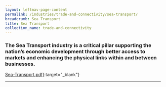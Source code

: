 ```yaml
---
layout: leftnav-page-content
permalink: /industries/trade-and-connectivity/sea-transport/
breadcrumb: Sea Transport 
title: Sea Transport 
collection_name: trade-and-connectivity
---
```


### The Sea Transport industry is a critical pillar supporting the nation’s economic development through better access to markets and enhancing the physical links within and between businesses.

[Sea-Transport.pdf](/images/PDF/Trade-and-Connectivity/Sea-Transport.pdf){:target="_blank"}

---